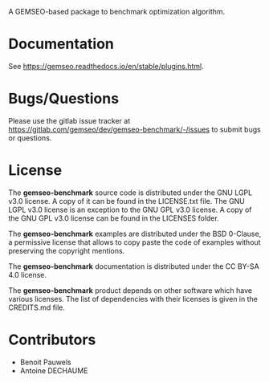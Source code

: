 <!--
Copyright 2021 IRT Saint Exupéry, https://www.irt-saintexupery.com

This work is licensed under the Creative Commons Attribution-ShareAlike 4.0
International License. To view a copy of this license, visit
http://creativecommons.org/licenses/by-sa/4.0/ or send a letter to Creative
Commons, PO Box 1866, Mountain View, CA 94042, USA.
-->

A GEMSEO-based package to benchmark optimization algorithm.

# Documentation

See <https://gemseo.readthedocs.io/en/stable/plugins.html>.

# Bugs/Questions

Please use the gitlab issue tracker at
<https://gitlab.com/gemseo/dev/gemseo-benchmark/-/issues>
to submit bugs or questions.

# License

The **gemseo-benchmark** source code is distributed under the GNU LGPL v3.0 license.
A copy of it can be found in the LICENSE.txt file.
The GNU LGPL v3.0 license is an exception to the GNU GPL v3.0 license.
A copy of the GNU GPL v3.0 license can be found in the LICENSES folder.

The **gemseo-benchmark** examples are distributed under the BSD 0-Clause, a permissive
license that allows to copy paste the code of examples without preserving the
copyright mentions.

The **gemseo-benchmark** documentation is distributed under the CC BY-SA 4.0 license.

The **gemseo-benchmark** product depends on other software which have various licenses.
The list of dependencies with their licenses is given in the CREDITS.md file.

# Contributors

- Benoit Pauwels
- Antoine DECHAUME
